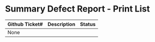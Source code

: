 # Summary Defect Report - Print List 

| Github Ticket# | Description | Status | 
| ------- | ---------- | ----- | 
| None    |            |       |
